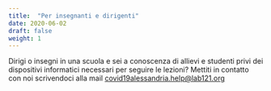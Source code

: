 ```yaml
---
title:  "Per insegnanti e dirigenti"
date: 2020-06-02
draft: false
weight: 1
---
```


Dirigi o insegni in una scuola e sei a conoscenza di allievi e studenti privi dei dispositivi informatici necessari per seguire le lezioni? Mettiti in contatto con noi scrivendoci alla mail covid19alessandria.help@lab121.org
